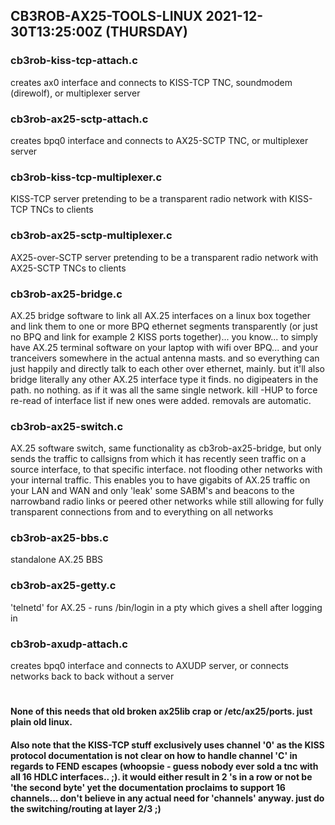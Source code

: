 ## CB3ROB-AX25-TOOLS-LINUX 2021-12-30T13:25:00Z (THURSDAY)
### cb3rob-kiss-tcp-attach.c
creates ax0 interface and connects to KISS-TCP TNC, soundmodem (direwolf), or multiplexer server
### cb3rob-ax25-sctp-attach.c
creates bpq0 interface and connects to AX25-SCTP TNC, or multiplexer server
### cb3rob-kiss-tcp-multiplexer.c
KISS-TCP server pretending to be a transparent radio network with KISS-TCP TNCs to clients
### cb3rob-ax25-sctp-multiplexer.c
AX25-over-SCTP server pretending to be a transparent radio network with AX25-SCTP TNCs to clients
### cb3rob-ax25-bridge.c
AX.25 bridge software to link all AX.25 interfaces on a linux box together and link them to one or more BPQ ethernet segments transparently (or just no BPQ and link for example 2 KISS ports together)... you know... to simply have AX.25 terminal software on your laptop with wifi over BPQ... and your tranceivers somewhere in the actual antenna masts. and so everything can just happily and directly talk to each other over ethernet, mainly. but it'll also bridge literally any other AX.25 interface type it finds. no digipeaters in the path. no nothing. as if it was all the same single network. kill -HUP to force re-read of interface list if new ones were added. removals are automatic.
### cb3rob-ax25-switch.c
AX.25 software switch, same functionality as cb3rob-ax25-bridge, but only sends the traffic to callsigns from which it has recently seen traffic on a source interface, to that specific interface. not flooding other networks with your internal traffic.
This enables you to have gigabits of AX.25 traffic on your LAN and WAN and only 'leak' some SABM's and beacons to the narrowband radio links or peered other networks while still allowing for fully transparent connections from and to everything on all networks
### cb3rob-ax25-bbs.c
standalone AX.25 BBS
### cb3rob-ax25-getty.c
'telnetd' for AX.25 - runs /bin/login in a pty which gives a shell after logging in
### cb3rob-axudp-attach.c
creates bpq0 interface and connects to AXUDP server, or connects networks back to back without a server
#
#### None of this needs that old broken ax25lib crap or /etc/ax25/ports. just plain old linux.
#### Also note that the KISS-TCP stuff exclusively uses channel '0' as the KISS protocol documentation is not clear on how to handle channel 'C' in regards to FEND escapes (whoopsie - guess nobody ever sold a tnc with all 16 HDLC interfaces.. ;). it would either result in 2 's in a row or not be 'the second byte' yet the documentation proclaims to support 16 channels... don't believe in any actual need for 'channels' anyway. just do the switching/routing at layer 2/3 ;)
